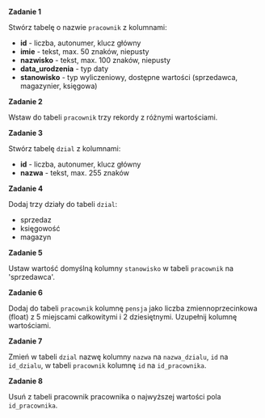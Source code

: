 **Zadanie 1**

Stwórz tabelę o nazwie `pracownik` z kolumnami:
- **id** - liczba, autonumer, klucz główny
- **imie** - tekst, max. 50 znaków, niepusty
- **nazwisko** - tekst, max. 100 znaków, niepusty
- **data_urodzenia** - typ daty
- **stanowisko** - typ wyliczeniowy, dostępne wartości (sprzedawca, magazynier, księgowa)

**Zadanie 2**

Wstaw do tabeli `pracownik` trzy rekordy z różnymi wartościami.

**Zadanie 3**

Stwórz tabelę `dzial` z kolumnami:
- **id** - liczba, autonumer, klucz główny
- **nazwa** - tekst, max. 255 znaków

**Zadanie 4**

Dodaj trzy działy do tabeli `dzial`:
- sprzedaz
- księgowość
- magazyn

**Zadanie 5**

Ustaw wartość domyślną kolumny `stanowisko` w tabeli `pracownik` na 'sprzedawca'.

**Zadanie 6**

Dodaj do tabeli `pracownik` kolumnę `pensja` jako liczba zmiennoprzecinkowa (float) z 5 miejscami całkowitymi i 2 dziesiętnymi. Uzupełnij kolumnę wartościami.

**Zadanie 7**

Zmień w tabeli `dzial` nazwę kolumny `nazwa` na `nazwa_dzialu`, `id` na `id_dzialu`, w tabeli `pracownik` kolumnę `id` na `id_pracownika`.

**Zadanie 8**

Usuń z tabeli pracownik pracownika o najwyższej wartości pola `id_pracownika`.
